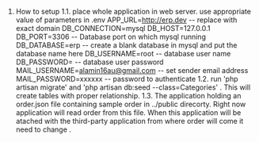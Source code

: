 1. How to setup
   1.1. place whole application in web server. use appropriate value of parameters in .env 
        APP_URL=http://erp.dev  -- replace with exact domain
		DB_CONNECTION=mysql
		DB_HOST=127.0.0.1
		DB_PORT=3306          -- Database port on which mysql running
		DB_DATABASE=erp       -- create a blank database in mysql and put the database name here
		DB_USERNAME=root      -- database user name 
		DB_PASSWORD=          -- database user password
		MAIL_USERNAME=alamin16au@gmail.com   -- set sender email address
		MAIL_PASSWORD=xxxxxx                 -- password to authenticate 
	1.2. run 'php artisan migrate' and 'php artisan db:seed --class=Categories' . This will create tables with proper  relationship.
	1.3. The application holding an order.json file containing sample order in ../public direcorty. Right now application will read order from this file. When this application will be atached with the third-party application from where order will come it need to change .	
	
